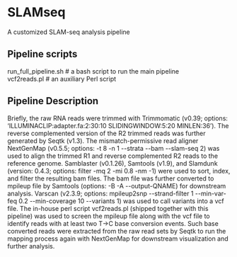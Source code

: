 # SLAMseq
A customized SLAM-seq analysis pipeline

## Pipeline scripts
run_full_pipeline.sh # a bash script to run the main pipeline  
vcf2reads.pl # an auxiliary Perl script 

## Pipeline Description
Briefly, the raw RNA reads were trimmed with Trimmomatic (v0.39; options: ‘ILLUMINACLIP:adapter.fa:2:30:10 SLIDINGWINDOW:5:20 MINLEN:36’). The reverse complemented version of the R2 trimmed reads was further generated by Seqtk (v1.3). The mismatch-permissive read aligner NextGenMap (v0.5.5; options: -t 8 -n 1 --strata --bam --slam-seq 2) was used to align the trimmed R1 and reverse complemented R2 reads to the reference genome. Samblaster (v0.1.26), Samtools (v1.9), and Slamdunk (version: 0.4.3; options: filter -mq 2 -mi 0.8 -nm -1) were used to sort, index, and filter the resulting bam files. The bam file was further converted to mpileup file by Samtools (options: -B -A --output-QNAME) for downstream analysis. Varscan (v2.3.9; options: mpileup2snp --strand-filter 1 --min-var-feq 0.2 --min-coverage 10 --variants 1) was used to call variants into a vcf file. The in-house perl script vcf2reads.pl (shipped together with this pipeline) was used to screen the mpileup file along with the vcf file to identify reads with at least two T->C base conversion events. Such base converted reads were extracted from the raw read sets by Seqtk to run the mapping process again with NextGenMap for downstream visualization and further analysis. 

